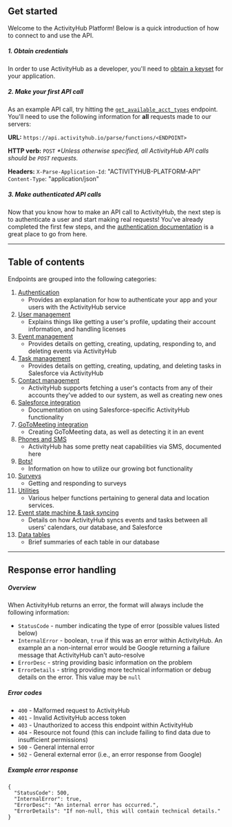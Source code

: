 ## Get started
Welcome to the ActivityHub Platform! Below is a quick introduction of how to connect to and use the API.

##### 1. Obtain credentials
In order to use ActivityHub as a developer, you'll need to [obtain a keyset](../master/documentation/Authentication.md#obtain-client-keys) for your application.

##### 2. Make your first API call
As an example API call, try hitting the [`get_available_acct_types`](../master/documentation/User%20Management.md#get-available-account-types) endpoint. You'll need to use the following information for **all** requests made to our servers:

**URL:** `https://api.activityhub.io/parse/functions/<ENDPOINT>`

**HTTP verb:** `POST` 
*\*Unless otherwise specified, all ActivityHub API calls should be `POST` requests.*

**Headers:**
`X-Parse-Application-Id`: "ACTIVITYHUB-PLATFORM-API"
`Content-Type`: "application/json"

##### 3. Make authenticated API calls
Now that you know how to make an API call to ActivityHub, the next step is to authenticate a user and start making real requests! You've already completed the first few steps, and the [authentication documentation](../master/documentation/Authentication.md#register-and-login) is a great place to go from here.

***
## Table of contents
Endpoints are grouped into the following categories:

1. [Authentication](../master/documentation/Authentication.md)
	- Provides an explanation for how to authenticate your app and your users with the ActivityHub service
2. [User management](../master/documentation/User%20Management.md)
	- Explains things like getting a user's profile, updating their account information, and handling licenses
3. [Event management](../master/documentation/Event%20Management.md)
	- Provides details on getting, creating, updating, responding to, and deleting events via ActivityHub
4. [Task management](../master/documentation/Task%20Management.md)
	- Provides details on getting, creating, updating, and deleting tasks in Salesforce via ActivityHub
5. [Contact management](../master/documentation/Contacts.md)
	- ActivityHub supports fetching a user's contacts from any of their accounts they've added to our system, as well as creating new ones
6. [Salesforce integration](../master/documentation/Salesforce.md)
	- Documentation on using Salesforce-specific ActivityHub functionality
7. [GoToMeeting integration](../master/documentation/GoToMeeting.md)
	- Creating GoToMeeting data, as well as detecting it in an event
8. [Phones and SMS](../master/documentation/Phones%20and%20SMS.md)
	- ActivityHub has some pretty neat capabilities via SMS, documented here
9. [Bots!](../master/documentation/Bots.md)
	- Information on how to utilize our growing bot functionality
10. [Surveys](../master/documentation/Surveys.md)
	- Getting and responding to surveys
11. [Utilities](../master/documentation/Utilities.md)
	- Various helper functions pertaining to general data and location services.
12. [Event state machine & task syncing](../master/documentation/State%20Machine.md)
	- Details on how ActivityHub syncs events and tasks between all users' calendars, our database, and Salesforce
13. [Data tables](../master/documentation/Tables.md)
	- Brief summaries of each table in our database

***
## Response error handling
##### Overview
When ActivityHub returns an error, the format will always include the following information:
- `StatusCode` - number indicating the type of error (possible values listed below)
- `InternalError` - boolean, `true` if this was an error within ActivityHub. An example an a non-internal error would be Google returning a failure message that ActivityHub can't auto-resolve
- `ErrorDesc` - string providing basic information on the problem
- `ErrorDetails` - string providing more technical information or debug details on the error. This value may be `null`

##### Error codes
- `400` - Malformed request to ActivityHub
- `401` - Invalid ActivityHub access token
- `403` - Unauthorized to access this endpoint within ActivityHub
- `404` - Resource not found (this can include failing to find data due to insufficient permissions)
- `500` - General internal error
- `502` - General external error (i.e., an error response from Google)

##### Example error response
```
{
  "StatusCode": 500,
  "InternalError": true,
  "ErrorDesc": "An internal error has occurred.",
  "ErrorDetails": "If non-null, this will contain technical details."
}
```
